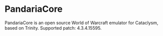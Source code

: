 PandariaCore
============
PandariaCore is an open source World of Warcraft emulator for Cataclysm, based on Trinity. Supported patch: 4.3.4.15595.